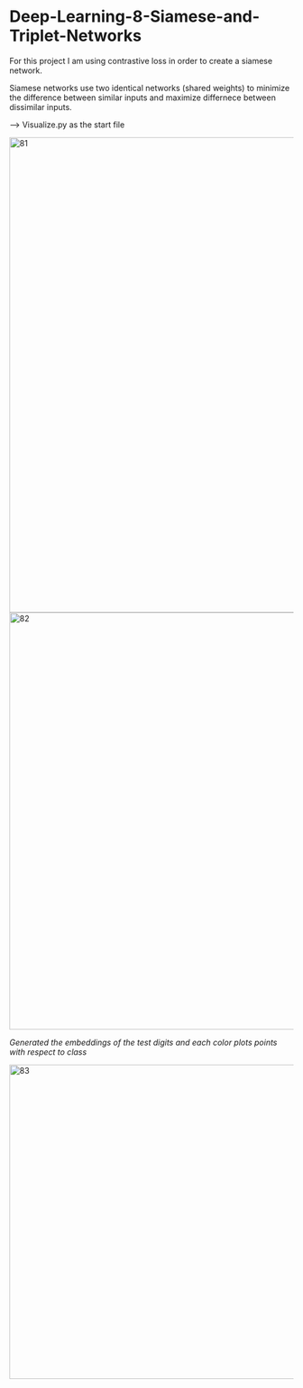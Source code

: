 # Deep-Learning-8-Siamese-and-Triplet-Networks

For this project I am using contrastive loss in order to create a siamese network.

Siamese networks use two identical networks (shared weights) to minimize the difference between similar inputs and maximize differnece between dissimilar inputs.

--> Visualize.py as the start file

<img width="842" alt="81" src="https://github.com/ianspetnagel/Deep-Learning-3-Linear-Network-Gradient-Descent/assets/62821052/d8de6e7a-817e-4913-9bf2-97ae0d1729f5">

<img width="739" alt="82" src="https://github.com/ianspetnagel/Deep-Learning-3-Linear-Network-Gradient-Descent/assets/62821052/e425f4a3-d62c-4aea-a38a-bb12dc6ef73a">

*Generated the embeddings of the test digits and each color plots points with respect to class*

<img width="557" alt="83" src="https://github.com/ianspetnagel/Deep-Learning-3-Linear-Network-Gradient-Descent/assets/62821052/9b5182a8-c06e-4be3-8f1f-cb782901063c">
